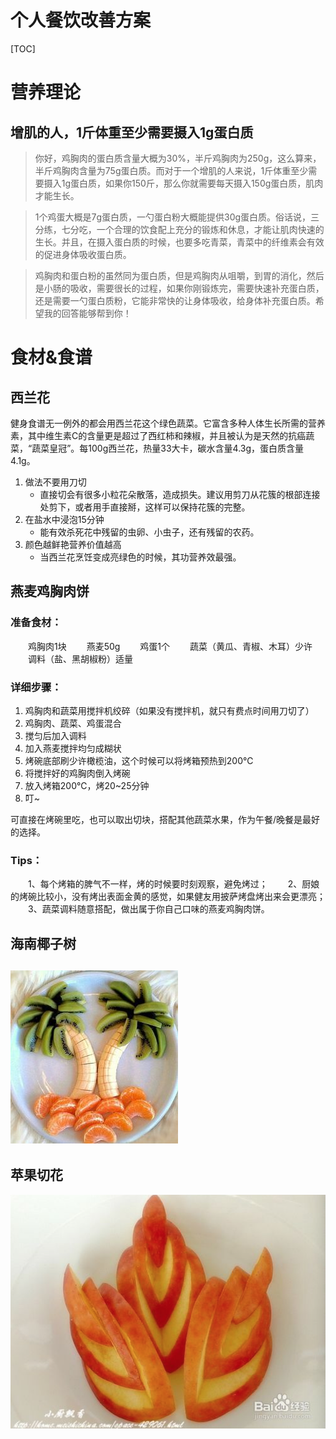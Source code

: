 # 个人餐饮改善方案

[TOC]

# 营养理论

## 增肌的人，1斤体重至少需要摄入1g蛋白质

> 你好，鸡胸肉的蛋白质含量大概为30%，半斤鸡胸肉为250g，这么算来，半斤鸡胸肉含量为75g蛋白质。而对于一个增肌的人来说，1斤体重至少需要摄入1g蛋白质，如果你150斤，那么你就需要每天摄入150g蛋白质，肌肉才能生长。

> 1个鸡蛋大概是7g蛋白质，一勺蛋白粉大概能提供30g蛋白质。俗话说，三分练，七分吃，一个合理的饮食配上充分的锻炼和休息，才能让肌肉快速的生长。并且，在摄入蛋白质的时候，也要多吃青菜，青菜中的纤维素会有效的促进身体吸收蛋白质。

> 鸡胸肉和蛋白粉的虽然同为蛋白质，但是鸡胸肉从咀嚼，到胃的消化，然后是小肠的吸收，需要很长的过程，如果你刚锻炼完，需要快速补充蛋白质，还是需要一勺蛋白质粉，它能非常快的让身体吸收，给身体补充蛋白质。希望我的回答能够帮到你！

# 食材&食谱

## 西兰花

​	健身食谱无一例外的都会用西兰花这个绿色蔬菜。它富含多种人体生长所需的营养素，其中维生素C的含量更是超过了西红柿和辣椒，并且被认为是天然的抗癌蔬菜，“蔬菜皇冠”。每100g西兰花，热量33大卡，碳水含量4.3g，蛋白质含量4.1g。

1. 做法不要用刀切
   + 直接切会有很多小粒花朵散落，造成损失。建议用剪刀从花簇的根部连接处剪下，或者用手直接掰，这样可以保持花簇的完整。
2. 在盐水中浸泡15分钟
   + 能有效杀死花中残留的虫卵、小虫子，还有残留的农药。
3. 颜色越鲜艳营养价值越高
   + 当西兰花烹饪变成亮绿色的时候，其功营养效最强。

## 燕麦鸡胸肉饼

### 准备食材：

　　鸡胸肉1块
　　燕麦50g
　　鸡蛋1个
　　蔬菜（黄瓜、青椒、木耳）少许
　　调料（盐、黑胡椒粉）适量

### 详细步骤：

1. 鸡胸肉和蔬菜用搅拌机绞碎（如果没有搅拌机，就只有费点时间用刀切了）
2. 鸡胸肉、蔬菜、鸡蛋混合
3. 搅匀后加入调料
4. 加入燕麦搅拌均匀成糊状
5. 烤碗底部刷少许橄榄油，这个时候可以将烤箱预热到200℃
6. 将搅拌好的鸡胸肉倒入烤碗
7. 放入烤箱200℃，烤20~25分钟
8. 叮~

可直接在烤碗里吃，也可以取出切块，搭配其他蔬菜水果，作为午餐/晚餐是最好的选择。

### Tips：

　　1、每个烤箱的脾气不一样，烤的时候要时刻观察，避免烤过；
　　2、厨娘的烤碗比较小，没有烤出表面金黄的感觉，如果健友用披萨烤盘烤出来会更漂亮；
　　3、蔬菜调料随意搭配，做出属于你自己口味的燕麦鸡胸肉饼。

## 海南椰子树

##  ![海南椰子树](Screenshoots/海南椰子树.jpg)

## 苹果切花

 ![苹果切花](Screenshoots/苹果切花.png)













 